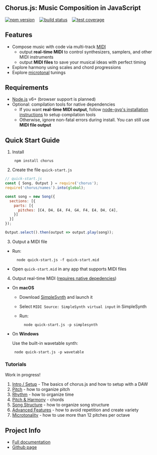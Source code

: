 ## Chorus.js: Music Composition in JavaScript

[![npm version](https://badge.fury.io/js/chorus.svg)](https://npmjs.org/package/chorus)&nbsp;&nbsp;&nbsp;
[![build status](https://travis-ci.org/adamjmurray/chorus.js.svg?branch=master)](https://travis-ci.org/adamjmurray/chorus.js)&nbsp;&nbsp;&nbsp;
[![test coverage](https://coveralls.io/repos/github/adamjmurray/chorus.js/badge.svg?branch=master)](https://coveralls.io/github/adamjmurray/chorus.js?branch=master)


## Features

- Compose music with code via multi-track [MIDI](http://www.instructables.com/id/What-is-MIDI/)
  - output **real-time MIDI** to control synthesizers, samplers, and other MIDI instruments
  - output **MIDI files** to save your musical ideas with perfect timing
- Explore harmony using scales and chord progressions
- Explore [microtonal](https://en.wikipedia.org/wiki/Microtonal_music) tunings


<a name="requirements"></a>

## Requirements

- [Node.js](https://nodejs.org) v6+ (browser support is planned)
- Optional: compilation tools for native dependencies
  - If you want **real-time MIDI output**, follow [node-gyp's installation instructions](https://github.com/nodejs/node-gyp#installation) to setup compilation tools
  - Otherwise, ignore non-fatal errors during install. You can still use **MIDI file output**

<a name="quick-start"></a>
<a name="real-time"></a>

## Quick Start Guide

1. Install

        npm install chorus

2. Create the file `quick-start.js`

  ```javascript
  // quick-start.js 
  const { Song, Output } = require('chorus');
  require('chorus/names').into(global);
  
  const song = new Song({
    sections: [{
      parts: [{
        pitches: [C4, D4, E4, F4, G4, F4, E4, D4, C4],
      }]
    }]
  });

  Output.select().then(output => output.play(song));
 ```

3. Output a MIDI file

  * Run:
        
          node quick-start.js -f quick-start.mid
            
  * Open `quick-start.mid` in any app that supports MIDI files
     
4. Output real-time MIDI ([requires native depedencies](#requirements))

  * On **macOS**
  
    * Download [SimpleSynth](http://notahat.com/simplesynth/) and launch it
      
    * Select `MIDI Source: SimpleSynth virtual input` in SimpleSynth
           
    * Run:

            node quick-start.js -p simplesynth

   * On **Windows**

     Use the built-in wavetable synth:
 
          node quick-start.js -p wavetable  

  
<a name="tutorials"></a>

### Tutorials

Work in progress!

1. [Intro / Setup](https://adamjmurray.github.io/chorus.js/tutorial-01-intro.html) - The basics of chorus.js and how to setup with a DAW
2. [Pitch](https://adamjmurray.github.io/chorus.js/tutorial-02-pitch.html) - how to organize pitch
3. [Rhythm](https://adamjmurray.github.io/chorus.js/tutorial-03-rhythm.html) - how to organize time
4. [Pitch & Harmony](https://adamjmurray.github.io/chorus.js/tutorial-04-harmony.html) - chords
5. [Song Structure](https://adamjmurray.github.io/chorus.js/tutorial-05-song-structure.html) - how to organize song structure
6. [Advanced Features](https://adamjmurray.github.io/chorus.js/tutorial-06-advanced-features.html) - how to avoid repetition and create variety
7. [Microtonality](https://adamjmurray.github.io/chorus.js/tutorial-07-microtonality.html) - how to use more than 12 pitches per octave


## Project Info

- [Full documentation](https://adamjmurray.github.io/chorus.js/)
- [Github page](https://github.com/adamjmurray/chorus.js/)
